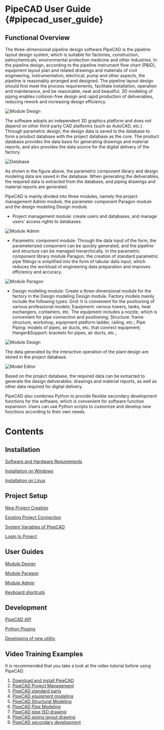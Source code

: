 # PipeCAD User Guide {#pipecad_user_guide}

## Functional Overview
The three-dimensional pipeline design software PipeCAD is the pipeline layout design system, which is suitable for factories, construction, petrochemicals, environmental protection medicine and other industries. In the pipeline design, according to the pipeline instrument flow chart (P&ID), equipment layout plan and related drawings and materials of civil engineering, instrumentation, electrical, pump and other aspects, the pipeline is reasonably arranged and designed. The pipeline layout design should first meet the process requirements, facilitate installation, operation and maintenance, and be reasonable, neat and beautiful. 3D modeling of piping enables collision-free design and rapid production of deliverables, reducing rework and increasing design efficiency. 

![Module Design](../images/pipecad_design.png)

The software adopts an independent 3D graphics platform and does not depend on other third-party CAD platforms (such as AutoCAD, etc.). Through parametric design, the design data is saved to the database to form a product database with the project database as the core. The product database provides the data basis for generating drawings and material reports, and also provides the data source for the digital delivery of the factory. 

![Database](../images/pipecad_database_en.png)

As shown in the figure above, the parametric component library and design modeling data are saved in the database. When generating the deliverables, the required data is extracted from the database, and piping drawings and material reports are generated.

PipeCAD is mainly divided into three modules, namely the project management Admin module, the parameter component Paragon module and the design modeling Design module.

* Project management module: create users and databases, and manage users' access rights to databases.

![Module Admin](../images/pipecad_admin.png)

* Parametric component module: Through the data input of the form, the parameterized component can be quickly generated, and the pipeline and structure can be managed hierarchically. In the parametric component library module Paragon, the creation of standard parametric pipe fittings is simplified into the form of tabular data input, which reduces the workload of engineering data preparation and improves efficiency and accuracy. 

![Module Paragon](../images/pipecad_paragon.png)

* Design modeling module: Create a three-dimensional module for the factory in the Design modeling Design module. Factory models mainly include the following types:
        Grid: It is convenient for the positioning of various professional models;
        Equipment: various towers, tanks, heat exchangers, containers, etc. The equipment includes a nozzle, which is convenient for pipe connection and positioning;
        Structure: frame structure, workshop, equipment platform ladder, railing, etc.;
        Pipe Piping: models of pipes, air ducts, etc. that connect equipment;
        Hanger&Support: brackets for pipes, air ducts, etc.;

![Module Design](../images/pipecad_design.png)

The data generated by the interactive operation of the plant design are stored in the project database. 

![Model Editor](../images/pipecad_model_editor.png)

Based on the project database, the required data can be extracted to generate the design deliverables: drawings and material reports, as well as other data required for digital delivery.

PipeCAD also combines Python to provide flexible secondary development functions for the software, which is convenient for software function expansion. Users can use Python scripts to customize and develop new functions according to their own needs. 


# Contents
## Installation
[Software and Hardware Requirements](./installation/requirements.md)

[Installation on Windows](./installation/windows.md)

[Installation on Linux](./installation/linux.md)

## Project Setup
[New Project Creation](./installation/new_project.md)

[Existing Project Connection](./installation/existing_project.md)

[System Variables of PipeCAD](./installation/system_variables.md)

[Login to Project](./installation/login_to_project.md)

## User Guides
[Module Design](./design/user_guide.md)

[Module Paragon](./paragon/user_guide.md)

[Module Admin](./admin/user_guide.md)

[Keyboard shortcuts](./common/keybord_shortcuts.md)

## Development
[PipeCAD API](./development/api.md)

[Python Plugins](./development/plugins.md)

[Developing of new utility](./development/new_utility.md)

## Video Training Examples

It is recommended that you take a look at the video tutorial before using PipeCAD.

1. [Download and install PipeCAD](https://www.bilibili.com/video/BV1u3411e7hD)
2. [PipeCAD Project Management](https://www.bilibili.com/video/BV11Q4y1r7zG?share_source=copy_web)
3. [PipeCAD standard parts](https://www.bilibili.com/video/BV1144y1u7Rc?share_source=copy_web)
4. [PipeCAD equipment modeling](https://www.bilibili.com/video/BV1Xq4y1r7Gw?share_source=copy_web)
5. [PipeCAD Structural Modeling]()
6. [PipeCAD Pipe Modeling](https://www.bilibili.com/video/BV1sL411s7B5?share_source=copy_web)
7. [PipeCAD pipe ISO drawing](https://www.bilibili.com/video/BV1nY411s7jp)
8. [PipeCAD piping layout drawing]()
9. [PipeCAD secondary development]()
